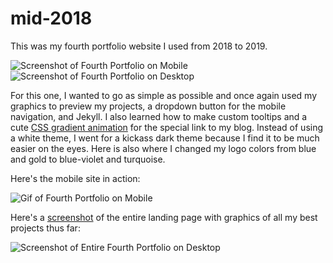 # mid-2018
This was my fourth portfolio website I used from 2018 to 2019.


<img src="https://pastelhex.net/img/portfoliomid2018mobile.png" alt="Screenshot of Fourth Portfolio on Mobile" class="img-fluid"/>

<img src="https://pastelhex.net/img/portfoliomid2018desktop.png" alt="Screenshot of Fourth Portfolio on Desktop" class="img-fluid"/>

<p>For this one, I wanted to go as simple as possible and once again used my graphics to preview my projects, a dropdown button for the mobile navigation, and Jekyll. I also learned how to make custom tooltips and a cute <a href="https://codepen.io/P1N2O/pen/pyBNzX" target="_blank" rel="nofollow">CSS gradient animation</a> for the special link to my blog. Instead of using a white theme, I went for a kickass dark theme because I find it to be much easier on the eyes. Here is also where I changed my logo colors from blue and gold to blue-violet and turquoise.</p>

<p>Here's the mobile site in action:</p>

<img src="https://pastelhex.net/img/portfolio2018onmobile.gif" alt="Gif of Fourth Portfolio on Mobile" class="img-fluid"/>

<p>Here's a <a href="https://addons.mozilla.org/en-US/firefox/addon/fireshot/" target="_blank" rel="nofollow">screenshot</a> of the entire landing page with graphics of all my best projects thus far:</p>

<img src="https://pastelhex.net/img/portfolioorg.png" alt="Screenshot of Entire Fourth Portfolio on Desktop" class="img-fluid"/>
